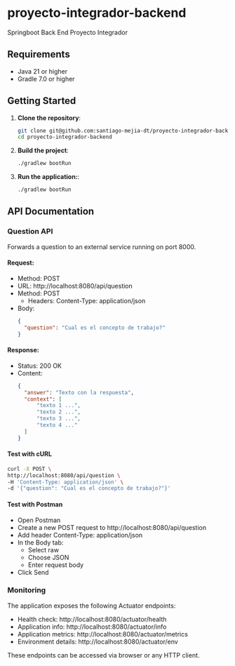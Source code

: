 # proyecto-integrador-backend
Springboot Back End Proyecto Integrador

## Requirements
- Java 21 or higher
- Gradle 7.0 or higher

## Getting Started

1. **Clone the repository**:
   ```sh
   git clone git@github.com:santiago-mejia-dt/proyecto-integrador-backend.git
   cd proyecto-integrador-backend
    ```
2. **Build the project**:
    ```sh
    ./gradlew bootRun
    ```
3. **Run the application:**:
    ```sh
    ./gradlew bootRun
    ```
## API Documentation

### Question API
Forwards a question to an external service running on port 8000.

#### Request:
- Method: POST
- URL: http://localhost:8080/api/question
- Method: POST 
  - Headers:
    Content-Type: application/json
- Body:
  ```json
  {
    "question": "Cual es el concepto de trabajo?"
  }
  ```
#### Response:
- Status: 200 OK
- Content: 
  ```json
  {
    "answer": "Texto con la respuesta",
    "context": [
        "texto 1 ...",
        "texto 2 ...",
        "texto 3 ...",
        "texto 4 ..."
    ]
  }
   ```
#### Test with cURL

```sh
curl -X POST \
http://localhost:8080/api/question \
-H 'Content-Type: application/json' \
-d '{"question": "Cual es el concepto de trabajo?"}'
```

#### Test with Postman

- Open Postman
- Create a new POST request to http://localhost:8080/api/question
- Add header Content-Type: application/json
- In the Body tab:
  - Select raw
  - Choose JSON
  - Enter request body
- Click Send

### Monitoring

The application exposes the following Actuator endpoints:  
- Health check: http://localhost:8080/actuator/health
- Application info: http://localhost:8080/actuator/info
- Application metrics: http://localhost:8080/actuator/metrics
- Environment details: http://localhost:8080/actuator/env

These endpoints can be accessed via browser or any HTTP client.